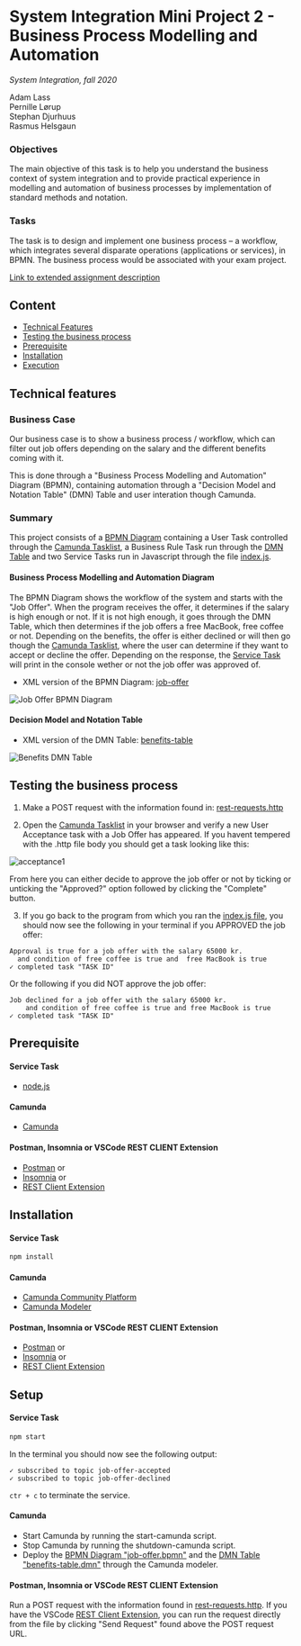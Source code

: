 # System Integration Mini Project 2 - Business Process Modelling and Automation
_System Integration, fall 2020_

Adam Lass  
Pernille Lørup  
Stephan Djurhuus   
Rasmus Helsgaun   

### Objectives
The main objective of this task is to help you understand the business context of system integration and
to provide practical experience in modelling and automation of business processes by implementation of
standard methods and notation.

### Tasks
The task is to design and implement one business process – a workflow, which integrates several
disparate operations (applications or services), in BPMN.
The business process would be associated with your exam project.

[Link to extended assignment description](https://datsoftlyngby.github.io/soft2020fall/resources/6f3005f8-MP2-BPMN.pdf)

## Content
* [Technical Features](#technical-features)
* [Testing the business process](#testing-the-business-process)
* [Prerequisite](#prerequisite)
* [Installation](#installation)
* [Execution](#execution)

## Technical features

### Business Case
Our business case is to show a business process / workflow, which can filter out job offers depending on the salary and the different benefits coming with it.

This is done through a "Business Process Modelling and Automation" Diagram (BPMN), containing automation through a "Decision Model and Notation Table" (DMN) Table and user interation though Camunda.

### Summary
This project consists of a [BPMN Diagram](https://github.com/Soft20/si-mini-project-2-BPMN/blob/main/BPMN/job-offer.bpmn) containing a User Task controlled through the [Camunda Tasklist](http://localhost:8080/camunda/app/tasklist), a Business Rule Task run through the [DMN Table](https://github.com/Soft20/si-mini-project-2-BPMN/blob/main/BPMN/benefits-table.dmn) and two Service Tasks run in Javascript through the file [index.js](https://github.com/Soft20/si-mini-project-2-BPMN/blob/main/index.js).

#### Business Process Modelling and Automation Diagram
The BPMN Diagram shows the workflow of the system and starts with the "Job Offer". When the program receives the offer, it determines if the salary is high enough or not. If it is not high enough, it goes through the DMN Table, which then determines if the job offers a free MacBook, free coffee or not. Depending on the benefits, the offer is either declined or will then go though the [Camunda Tasklist](http://localhost:8080/camunda/app/tasklist), where the user can determine if they want to accept or decline the offer. Depending on the response, the [Service Task](https://github.com/Soft20/si-mini-project-2-BPMN/blob/main/index.js) will print in the console wether or not the job offer was approved of.

* XML version of the BPMN Diagram: [job-offer](https://github.com/Soft20/si-mini-project-2-BPMN/blob/main/BPMN/job-offer.bpmn)

![Job Offer BPMN Diagram](https://github.com/Soft20/si-mini-project-2-BPMN/blob/main/images/job-offer-bpmn.PNG)

#### Decision Model and Notation Table
* XML version of the DMN Table: [benefits-table](https://github.com/Soft20/si-mini-project-2-BPMN/blob/main/BPMN/benefits-table.dmn)

![Benefits DMN Table](https://github.com/Soft20/si-mini-project-2-BPMN/blob/main/images/benefits-dmn-table.PNG)

## Testing the business process
1. Make a POST request with the information found in: [rest-requests.http](https://github.com/Soft20/si-mini-project-2-BPMN/blob/main/http-requests/rest-requests.http)

2. Open the [Camunda Tasklist](http://localhost:8080/camunda/app/tasklist) in your browser and verify a new User Acceptance task with a Job Offer has appeared.
If you havent tempered with the .http file body you should get a task looking like this:

![acceptance1](https://github.com/Soft20/si-mini-project-2-BPMN/blob/main/images/acceptance1.PNG)

From here you can either decide to approve the job offer or not by ticking or unticking the "Approved?" option followed by clicking the "Complete" button.

3. If you go back to the program from which you ran the [index.js file](https://github.com/Soft20/si-mini-project-2-BPMN/blob/main/index.js), you should now see the following in your terminal if you APPROVED the job offer:

```
Approval is true for a job offer with the salary 65000 kr. 
  and condition of free coffee is true and  free MacBook is true
✓ completed task "TASK ID"
```

Or the following if you did NOT approve the job offer:

```
Job declined for a job offer with the salary 65000 kr. 
    and condition of free coffee is true and free MacBook is true
✓ completed task "TASK ID"
```

## Prerequisite

#### Service Task
* [node.js](https://nodejs.org/en/)

#### Camunda
* [Camunda](https://camunda.com/)

#### Postman, Insomnia or VSCode REST CLIENT Extension
* [Postman](https://www.postman.com) or
* [Insomnia](https://insomnia.rest) or
* [REST Client Extension](https://marketplace.visualstudio.com/items?itemName=humao.rest-client)

## Installation
#### Service Task
```bash
npm install
```
#### Camunda
* [Camunda Community Platform](https://camunda.com/download/)
* [Camunda Modeler](https://camunda.com/download/modeler/)

#### Postman, Insomnia or VSCode REST CLIENT Extension
* [Postman](https://www.postman.com/downloads/) or
* [Insomnia](https://insomnia.rest/download/) or
* [REST Client Extension](https://marketplace.visualstudio.com/items?itemName=humao.rest-client)

## Setup
#### Service Task
```bash
npm start
```

In the terminal you should now see the following output:

```
✓ subscribed to topic job-offer-accepted
✓ subscribed to topic job-offer-declined
```

`ctr + c` to terminate the service.

#### Camunda
* Start Camunda by running the start-camunda script.
* Stop Camunda by running the shutdown-camunda script.
* Deploy the [BPMN Diagram "job-offer.bpmn"](https://github.com/Soft20/si-mini-project-2-BPMN/blob/main/BPMN/job-offer.bpmn) and the [DMN Table "benefits-table.dmn"](https://github.com/Soft20/si-mini-project-2-BPMN/blob/main/BPMN/benefits-table.dmn) through the Camunda modeler.

#### Postman, Insomnia or VSCode REST CLIENT Extension
Run a POST request with the information found in [rest-requests.http](https://github.com/Soft20/si-mini-project-2-BPMN/blob/main/http-requests/rest-requests.http).
If you have the VSCode [REST Client Extension](https://marketplace.visualstudio.com/items?itemName=humao.rest-client), you can run the request directly from the file by clicking "Send Request" found above the POST request URL.